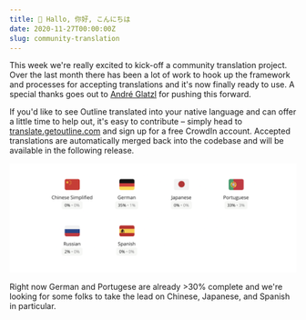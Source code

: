 ```yaml
---
title: 👋 Hallo, 你好, こんにちは
date: 2020-11-27T00:00:00Z
slug: community-translation
---
```


This week we're really excited to kick-off a community translation project. Over the last month there has been a lot of work to hook up the framework and processes for accepting translations and it's now finally ready to use. A special thanks
goes out to [André Glatzl](https://github.com/glaand) for pushing this forward.

If you'd like to see Outline translated into your native language and can offer a little time to help out, it's easy to contribute – simply head to [translate.getoutline.com](https://translate.getoutline.com) and sign up for a free CrowdIn account. Accepted translations are automatically merged back into the codebase and will be available in the following release.

![Outline translations](/images/translations.png)

Right now German and Portugese are already >30% complete and we're looking for some folks to take the lead on Chinese, Japanese, and Spanish in particular.